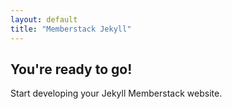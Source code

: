 ```yaml
---
layout: default
title: "Memberstack Jekyll"
---
```


## You're ready to go!

Start developing your Jekyll Memberstack website.
